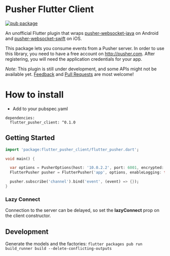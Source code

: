 # Pusher Flutter Client

[![pub package](https://img.shields.io/pub/v/flutter_pusher_client.svg)](https://pub.dartlang.org/packages/flutter_pusher_client)

An unofficial Flutter plugin that wraps [pusher-websocket-java](https://github.com/pusher/pusher-websocket-java) on Android and [pusher-websocket-swift](https://github.com/pusher/pusher-websocket-swift) on iOS.

This package lets you consume events from a Pusher server. In order to use this library, you need to have a free account on <http://pusher.com>. After registering, you will need the application credentials for your app.


*Note*: This plugin is still under development, and some APIs might not be available yet. [Feedback](https://github.com/heywhy/flutter-pusher-client/issues) and [Pull Requests](https://github.com/heywhy/flutter-pusher-client/pulls) are most welcome!

# How to install
* Add to your pubspec.yaml
```
dependencies:
  flutter_pusher_client: ^0.1.0
```
<!-- * In `/ios/Podfile`, set global platform to at least 9.0
`platform :ios, '9.0'`

### For iOS Objective-C based Flutter apps
It is currently a bit difficult to get some Swift based Flutter plugins working in an Objective-C based Flutter app. See [here for info](https://github.com/flutter/flutter/issues/25676) and [here for a way to fix](https://github.com/fayeed/flutter_freshchat/issues/9#issuecomment-514329934).

This set of steps should work to fix this for your project.
* Add `use_frameworks!` to the end of the Runner section in `/ios/Podfile`
* Set Swift version in your iOS Runner project.
    * Open the project with Xcode.
    * In Runner, File -> New -> File -> Swift File. Name it anything.
    * Xcode will ask you if you wish to create Bridging Header, click yes.
    * Go to Runner `Build Settings` and set `SWIFT_VERSION` to either 4.2 or 5.0
    * Delete the Swift file created in step 2
    * Delete the Bridging Header created in step 3
* `flutter clean`
* In /ios `pod install --repo-update` -->

## Getting Started

```dart
import 'package:flutter_pusher_client/flutter_pusher.dart';

void main() {

  var options = PusherOptions(host: '10.0.2.2', port: 6001, encrypted: false);
  FlutterPusher pusher = FlutterPusher('app', options, enableLogging: true);

  pusher.subscribe('channel').bind('event', (event) => {});
}
```

### Lazy Connect

Connection to the server can be delayed, so set the **lazyConnect** prop on the client constructor.

## Development
Generate the models and the factories: `flutter packages pub run build_runner build --delete-conflicting-outputs`
